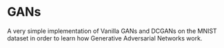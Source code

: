 # GANs
A very simple implementation of Vanilla GANs and DCGANs on the MNIST dataset in order to learn how Generative Adversarial Networks work. 
